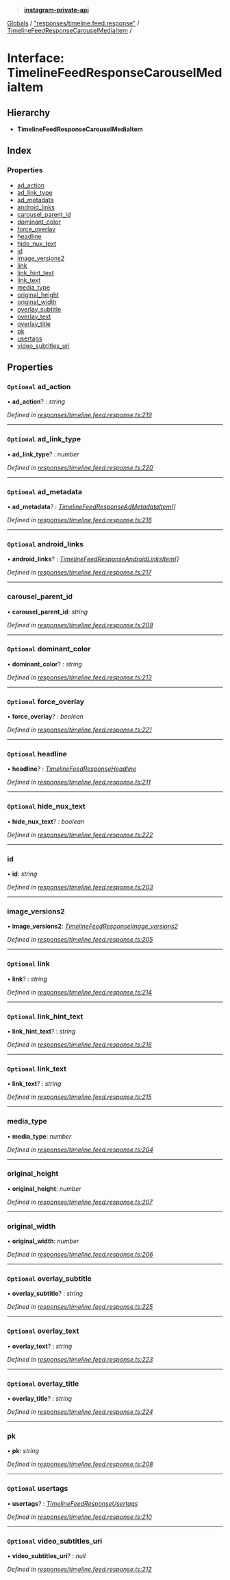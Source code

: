 > **[instagram-private-api](../README.md)**

[Globals](../README.md) / ["responses/timeline.feed.response"](../modules/_responses_timeline_feed_response_.md) / [TimelineFeedResponseCarouselMediaItem](_responses_timeline_feed_response_.timelinefeedresponsecarouselmediaitem.md) /

# Interface: TimelineFeedResponseCarouselMediaItem

## Hierarchy

* **TimelineFeedResponseCarouselMediaItem**

## Index

### Properties

* [ad_action](_responses_timeline_feed_response_.timelinefeedresponsecarouselmediaitem.md#optional-ad_action)
* [ad_link_type](_responses_timeline_feed_response_.timelinefeedresponsecarouselmediaitem.md#optional-ad_link_type)
* [ad_metadata](_responses_timeline_feed_response_.timelinefeedresponsecarouselmediaitem.md#optional-ad_metadata)
* [android_links](_responses_timeline_feed_response_.timelinefeedresponsecarouselmediaitem.md#optional-android_links)
* [carousel_parent_id](_responses_timeline_feed_response_.timelinefeedresponsecarouselmediaitem.md#carousel_parent_id)
* [dominant_color](_responses_timeline_feed_response_.timelinefeedresponsecarouselmediaitem.md#optional-dominant_color)
* [force_overlay](_responses_timeline_feed_response_.timelinefeedresponsecarouselmediaitem.md#optional-force_overlay)
* [headline](_responses_timeline_feed_response_.timelinefeedresponsecarouselmediaitem.md#optional-headline)
* [hide_nux_text](_responses_timeline_feed_response_.timelinefeedresponsecarouselmediaitem.md#optional-hide_nux_text)
* [id](_responses_timeline_feed_response_.timelinefeedresponsecarouselmediaitem.md#id)
* [image_versions2](_responses_timeline_feed_response_.timelinefeedresponsecarouselmediaitem.md#image_versions2)
* [link](_responses_timeline_feed_response_.timelinefeedresponsecarouselmediaitem.md#optional-link)
* [link_hint_text](_responses_timeline_feed_response_.timelinefeedresponsecarouselmediaitem.md#optional-link_hint_text)
* [link_text](_responses_timeline_feed_response_.timelinefeedresponsecarouselmediaitem.md#optional-link_text)
* [media_type](_responses_timeline_feed_response_.timelinefeedresponsecarouselmediaitem.md#media_type)
* [original_height](_responses_timeline_feed_response_.timelinefeedresponsecarouselmediaitem.md#original_height)
* [original_width](_responses_timeline_feed_response_.timelinefeedresponsecarouselmediaitem.md#original_width)
* [overlay_subtitle](_responses_timeline_feed_response_.timelinefeedresponsecarouselmediaitem.md#optional-overlay_subtitle)
* [overlay_text](_responses_timeline_feed_response_.timelinefeedresponsecarouselmediaitem.md#optional-overlay_text)
* [overlay_title](_responses_timeline_feed_response_.timelinefeedresponsecarouselmediaitem.md#optional-overlay_title)
* [pk](_responses_timeline_feed_response_.timelinefeedresponsecarouselmediaitem.md#pk)
* [usertags](_responses_timeline_feed_response_.timelinefeedresponsecarouselmediaitem.md#optional-usertags)
* [video_subtitles_uri](_responses_timeline_feed_response_.timelinefeedresponsecarouselmediaitem.md#optional-video_subtitles_uri)

## Properties

### `Optional` ad_action

• **ad_action**? : *string*

*Defined in [responses/timeline.feed.response.ts:219](https://github.com/dilame/instagram-private-api/blob/e9c516c/src/responses/timeline.feed.response.ts#L219)*

___

### `Optional` ad_link_type

• **ad_link_type**? : *number*

*Defined in [responses/timeline.feed.response.ts:220](https://github.com/dilame/instagram-private-api/blob/e9c516c/src/responses/timeline.feed.response.ts#L220)*

___

### `Optional` ad_metadata

• **ad_metadata**? : *[TimelineFeedResponseAdMetadataItem](_responses_timeline_feed_response_.timelinefeedresponseadmetadataitem.md)[]*

*Defined in [responses/timeline.feed.response.ts:218](https://github.com/dilame/instagram-private-api/blob/e9c516c/src/responses/timeline.feed.response.ts#L218)*

___

### `Optional` android_links

• **android_links**? : *[TimelineFeedResponseAndroidLinksItem](_responses_timeline_feed_response_.timelinefeedresponseandroidlinksitem.md)[]*

*Defined in [responses/timeline.feed.response.ts:217](https://github.com/dilame/instagram-private-api/blob/e9c516c/src/responses/timeline.feed.response.ts#L217)*

___

###  carousel_parent_id

• **carousel_parent_id**: *string*

*Defined in [responses/timeline.feed.response.ts:209](https://github.com/dilame/instagram-private-api/blob/e9c516c/src/responses/timeline.feed.response.ts#L209)*

___

### `Optional` dominant_color

• **dominant_color**? : *string*

*Defined in [responses/timeline.feed.response.ts:213](https://github.com/dilame/instagram-private-api/blob/e9c516c/src/responses/timeline.feed.response.ts#L213)*

___

### `Optional` force_overlay

• **force_overlay**? : *boolean*

*Defined in [responses/timeline.feed.response.ts:221](https://github.com/dilame/instagram-private-api/blob/e9c516c/src/responses/timeline.feed.response.ts#L221)*

___

### `Optional` headline

• **headline**? : *[TimelineFeedResponseHeadline](_responses_timeline_feed_response_.timelinefeedresponseheadline.md)*

*Defined in [responses/timeline.feed.response.ts:211](https://github.com/dilame/instagram-private-api/blob/e9c516c/src/responses/timeline.feed.response.ts#L211)*

___

### `Optional` hide_nux_text

• **hide_nux_text**? : *boolean*

*Defined in [responses/timeline.feed.response.ts:222](https://github.com/dilame/instagram-private-api/blob/e9c516c/src/responses/timeline.feed.response.ts#L222)*

___

###  id

• **id**: *string*

*Defined in [responses/timeline.feed.response.ts:203](https://github.com/dilame/instagram-private-api/blob/e9c516c/src/responses/timeline.feed.response.ts#L203)*

___

###  image_versions2

• **image_versions2**: *[TimelineFeedResponseImage_versions2](_responses_timeline_feed_response_.timelinefeedresponseimage_versions2.md)*

*Defined in [responses/timeline.feed.response.ts:205](https://github.com/dilame/instagram-private-api/blob/e9c516c/src/responses/timeline.feed.response.ts#L205)*

___

### `Optional` link

• **link**? : *string*

*Defined in [responses/timeline.feed.response.ts:214](https://github.com/dilame/instagram-private-api/blob/e9c516c/src/responses/timeline.feed.response.ts#L214)*

___

### `Optional` link_hint_text

• **link_hint_text**? : *string*

*Defined in [responses/timeline.feed.response.ts:216](https://github.com/dilame/instagram-private-api/blob/e9c516c/src/responses/timeline.feed.response.ts#L216)*

___

### `Optional` link_text

• **link_text**? : *string*

*Defined in [responses/timeline.feed.response.ts:215](https://github.com/dilame/instagram-private-api/blob/e9c516c/src/responses/timeline.feed.response.ts#L215)*

___

###  media_type

• **media_type**: *number*

*Defined in [responses/timeline.feed.response.ts:204](https://github.com/dilame/instagram-private-api/blob/e9c516c/src/responses/timeline.feed.response.ts#L204)*

___

###  original_height

• **original_height**: *number*

*Defined in [responses/timeline.feed.response.ts:207](https://github.com/dilame/instagram-private-api/blob/e9c516c/src/responses/timeline.feed.response.ts#L207)*

___

###  original_width

• **original_width**: *number*

*Defined in [responses/timeline.feed.response.ts:206](https://github.com/dilame/instagram-private-api/blob/e9c516c/src/responses/timeline.feed.response.ts#L206)*

___

### `Optional` overlay_subtitle

• **overlay_subtitle**? : *string*

*Defined in [responses/timeline.feed.response.ts:225](https://github.com/dilame/instagram-private-api/blob/e9c516c/src/responses/timeline.feed.response.ts#L225)*

___

### `Optional` overlay_text

• **overlay_text**? : *string*

*Defined in [responses/timeline.feed.response.ts:223](https://github.com/dilame/instagram-private-api/blob/e9c516c/src/responses/timeline.feed.response.ts#L223)*

___

### `Optional` overlay_title

• **overlay_title**? : *string*

*Defined in [responses/timeline.feed.response.ts:224](https://github.com/dilame/instagram-private-api/blob/e9c516c/src/responses/timeline.feed.response.ts#L224)*

___

###  pk

• **pk**: *string*

*Defined in [responses/timeline.feed.response.ts:208](https://github.com/dilame/instagram-private-api/blob/e9c516c/src/responses/timeline.feed.response.ts#L208)*

___

### `Optional` usertags

• **usertags**? : *[TimelineFeedResponseUsertags](_responses_timeline_feed_response_.timelinefeedresponseusertags.md)*

*Defined in [responses/timeline.feed.response.ts:210](https://github.com/dilame/instagram-private-api/blob/e9c516c/src/responses/timeline.feed.response.ts#L210)*

___

### `Optional` video_subtitles_uri

• **video_subtitles_uri**? : *null*

*Defined in [responses/timeline.feed.response.ts:212](https://github.com/dilame/instagram-private-api/blob/e9c516c/src/responses/timeline.feed.response.ts#L212)*